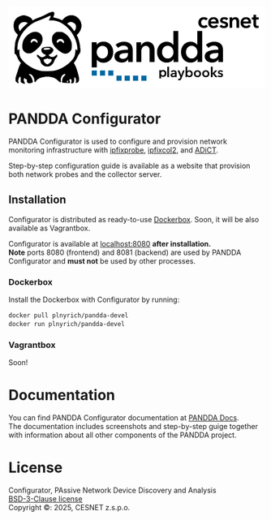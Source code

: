 <div align="center">
<picture>
  <source srcset="https://raw.githubusercontent.com/CESNET/Pandda-Playbooks/refs/heads/main/doc/img/logo_horizontal_white.svg" media="(prefers-color-scheme: dark)">
  <img src="https://raw.githubusercontent.com/CESNET/Pandda-Playbooks/refs/heads/main/doc/img/logo_horizontal_black.svg">
</picture>
</div>

# PANDDA Configurator
PANDDA Configurator is used to configure and provision network monitoring infrastructure with [ipfixprobe](https://github.com/CESNET/ipfixprobe), [ipfixcol2](https://github.com/CESNET/ipfixcol2), and [ADiCT](https://github.com/CESNET/Pandda-ADiCT).

Step-by-step configuration guide is available as a website that provision both network probes and the collector server.

## Installation

Configurator is distributed as ready-to-use [Dockerbox](https://hub.docker.com/r/plnyrich/pandda-devel). Soon, it will be also available as Vagrantbox.

Configurator is available at [localhost:8080](http://localhost:8080) **after installation.**
<br />
**Note** ports 8080 (frontend) and 8081 (backend) are used by PANDDA Configurator and **must not** be used by other processes.

### Dockerbox

Install the Dockerbox with Configurator by running:
```bash
docker pull plnyrich/pandda-devel
docker run plnyrich/pandda-devel
```

### Vagrantbox

Soon!

# Documentation

You can find PANDDA Configurator documentation at [PANDDA Docs](https://pandda.cesnet.cz/).
<br />
The documentation includes screenshots and step-by-step guige together with information about all other components of the PANDDA project.

# License

Configurator, PAssive Network Device Discovery and Analysis
<br />
[BSD-3-Clause license](LICENSE)
<br />
Copyright ©: 2025, CESNET z.s.p.o.
